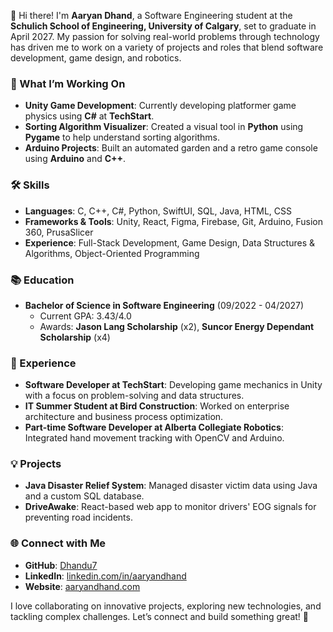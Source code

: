👋 Hi there! I'm **Aaryan Dhand**, a Software Engineering student at the **Schulich School of Engineering, University of Calgary**, set to graduate in April 2027. My passion for solving real-world problems through technology has driven me to work on a variety of projects and roles that blend software development, game design, and robotics. 

### 🌱 What I’m Working On
- **Unity Game Development**: Currently developing platformer game physics using **C#** at **TechStart**.
- **Sorting Algorithm Visualizer**: Created a visual tool in **Python** using **Pygame** to help understand sorting algorithms.
- **Arduino Projects**: Built an automated garden and a retro game console using **Arduino** and **C++**.

### 🛠️ Skills
- **Languages**: C, C++, C#, Python, SwiftUI, SQL, Java, HTML, CSS
- **Frameworks & Tools**: Unity, React, Figma, Firebase, Git, Arduino, Fusion 360, PrusaSlicer
- **Experience**: Full-Stack Development, Game Design, Data Structures & Algorithms, Object-Oriented Programming

### 📚 Education
- **Bachelor of Science in Software Engineering** (09/2022 - 04/2027)
  - Current GPA: 3.43/4.0
  - Awards: **Jason Lang Scholarship** (x2), **Suncor Energy Dependant Scholarship** (x4)

### 💼 Experience
- **Software Developer at TechStart**: Developing game mechanics in Unity with a focus on problem-solving and data structures.
- **IT Summer Student at Bird Construction**: Worked on enterprise architecture and business process optimization.
- **Part-time Software Developer at Alberta Collegiate Robotics**: Integrated hand movement tracking with OpenCV and Arduino.

### 💡 Projects
- **Java Disaster Relief System**: Managed disaster victim data using Java and a custom SQL database.
- **DriveAwake**: React-based web app to monitor drivers' EOG signals for preventing road incidents.

### 🌐 Connect with Me
- **GitHub**: [Dhandu7](https://github.com/Dhandu7)
- **LinkedIn**: [linkedin.com/in/aaryandhand](https://linkedin.com/in/aaryandhand)
- **Website**: [aaryandhand.com](https://www.aaryandhand.com)

I love collaborating on innovative projects, exploring new technologies, and tackling complex challenges. Let’s connect and build something great! 🚀
